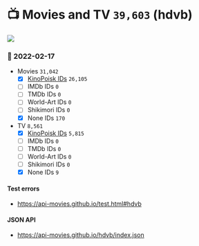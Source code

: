 # :tv: Movies and TV `39,603` (hdvb)

<a href="https://API-Movies.github.io"><img src="https://API-Movies.github.io/banner.png?cache"></a>

### :date: 2022-02-17
- Movies `31,042`
  - [x] <a href="https://API-Movies.github.io/hdvb/movie_kinopoisk_ids.json">KinoPoisk IDs</a> `26,105`
  - [ ] IMDb IDs `0`
  - [ ] TMDb IDs `0`
  - [ ] World-Art IDs `0`
  - [ ] Shikimori IDs `0`
  - [x] None IDs `170`
- TV `8,561`
  - [x] <a href="https://API-Movies.github.io/hdvb/tv_kinopoisk_ids.json">KinoPoisk IDs</a> `5,815`
  - [ ] IMDb IDs `0`
  - [ ] TMDb IDs `0`
  - [ ] World-Art IDs `0`
  - [ ] Shikimori IDs `0`
  - [x] None IDs `9`
#### Test errors
- <a href='https://api-movies.github.io/test.html#hdvb'>https://api-movies.github.io/test.html#hdvb</a>
#### JSON API
- <a href='https://api-movies.github.io/hdvb/index.json'>https://api-movies.github.io/hdvb/index.json</a>
